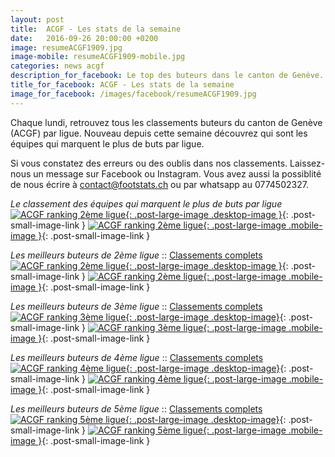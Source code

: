 ```yaml
---
layout: post
title:  ACGF - Les stats de la semaine
date:   2016-09-26 20:00:00 +0200
image: resumeACGF1909.jpg
image-mobile: resumeACGF1909-mobile.jpg
categories: news acgf
description_for_facebook: Le top des buteurs dans le canton de Genève.
title_for_facebook: ACGF - Les stats de la semaine
image_for_facebook: /images/facebook/resumeACGF1909.jpg
---
```

Chaque lundi, retrouvez tous les classements buteurs du canton de Genève (ACGF) par ligue. Nouveau depuis cette semaine découvrez qui sont les équipes qui marquent le plus de buts par ligue.

Si vous constatez des erreurs ou des oublis dans nos classements. Laissez-nous un message sur Facebook ou Instagram. Vous avez aussi la possiblité de nous écrire à contact@footstats.ch ou par whatsapp au 0774502327.

_Le classement des équipes qui marquent le plus de buts par ligue_
[![ACGF ranking 2ème ligue]({{site.url}}/images/posts/rankings/resumeACGF21909.jpg){: .post-large-image .desktop-image }]({{site.url}}/images/posts/rankings/resumeACGF21909.jpg){: .post-small-image-link }
[![ACGF ranking 2ème ligue]({{site.url}}/images/posts/rankings/resumeACGF21909-mobile.jpg){: .post-large-image .mobile-image }]({{site.url}}/images/posts/rankings/resumeACGF21909-mobile.jpg){: .post-small-image-link }

_Les meilleurs buteurs de 2ème ligue_ :: [Classements complets]({{site.url}}/acgf/2eme-ligue)
[![ACGF ranking 2ème ligue]({{site.url}}/images/posts/rankings/resumeACGF21909.jpg){: .post-large-image .desktop-image }]({{site.url}}/images/posts/rankings/resumeACGF21909.jpg){: .post-small-image-link }
[![ACGF ranking 2ème ligue]({{site.url}}/images/posts/rankings/resumeACGF21909-mobile.jpg){: .post-large-image .mobile-image }]({{site.url}}/images/posts/rankings/resumeACGF21909-mobile.jpg){: .post-small-image-link }

_Les meilleurs buteurs de 3ème ligue_ :: [Classements complets]({{site.url}}/acgf/3eme-ligue)
[![ACGF ranking 3ème ligue]({{site.url}}/images/posts/rankings/resumeACGF31909.jpg){: .post-large-image .desktop-image}]({{site.url}}/images/posts/rankings/resumeACGF31909.jpg){: .post-small-image-link }
[![ACGF ranking 3ème ligue]({{site.url}}/images/posts/rankings/resumeACGF31909-mobile.jpg){: .post-large-image .mobile-image }]({{site.url}}/images/posts/rankings/resumeACGF31909-mobile.jpg){: .post-small-image-link }

_Les meilleurs buteurs de 4ème ligue_ :: [Classements complets]({{site.url}}/acgf/4eme-ligue)
[![ACGF ranking 4ème ligue]({{site.url}}/images/posts/rankings/resumeACGF41909.jpg){: .post-large-image .desktop-image}]({{site.url}}/images/posts/rankings/resumeACGF41909.jpg){: .post-small-image-link }
[![ACGF ranking 4ème ligue]({{site.url}}/images/posts/rankings/resumeACGF41909-mobile.jpg){: .post-large-image .mobile-image }]({{site.url}}/images/posts/rankings/resumeACGF41909-mobile.jpg){: .post-small-image-link }

_Les meilleurs buteurs de 5ème ligue_ :: [Classements complets]({{site.url}}/acgf/5eme-ligue)
[![ACGF ranking 5ème ligue]({{site.url}}/images/posts/rankings/resumeACGF51909.jpg){: .post-large-image .desktop-image}]({{site.url}}/images/posts/rankings/resumeACGF51909.jpg){: .post-small-image-link }
[![ACGF ranking 5ème ligue]({{site.url}}/images/posts/rankings/resumeACGF51909-mobile.jpg){: .post-large-image .mobile-image }]({{site.url}}/images/posts/rankings/resumeACGF51909-mobile.jpg){: .post-small-image-link }